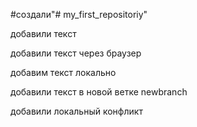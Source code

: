 #создали"# my_first_repositoriy" 

добавили текст

добавили текст через браузер

добавим текст локально

добавили текст в новой ветке newbranch

добавили локальный конфликт 